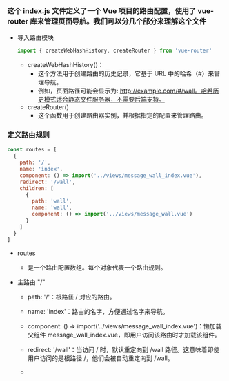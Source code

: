 ### 这个 index.js 文件定义了一个 Vue 项目的路由配置，使用了 vue-router 库来管理页面导航。我们可以分几个部分来理解这个文件

- 导入路由模块
    ``` js
    import { createWebHashHistory, createRouter } from 'vue-router'
    ```

    - createWebHashHistory()：
        - 这个方法用于创建路由的历史记录，它基于 URL 中的哈希（#）来管理导航。
        - 例如，页面路径可能会显示为: http://example.com/#/wall。哈希历史模式适合静态文件服务器，不需要后端支持。
    - createRouter()
        - 这个函数用于创建路由器实例，并根据指定的配置来管理路由。
  
### 定义路由规则
``` js
const routes = [
  {
    path: '/',
    name: 'index',
    component: () => import('../views/message_wall_index.vue'),
    redirect: '/wall',
    children: [
      {
        path: 'wall',
        name: 'wall',
        component: () => import('../views/message_wall.vue')
      }
    ]
  }
]
```

  - routes
    - 是一个路由配置数组。每个对象代表一个路由规则。

  - 主路由 "/"
    - path: '/'：根路径 / 对应的路由。
    - name: 'index'：路由的名字，方便通过名字来导航。
    - component: () => import('../views/message_wall_index.vue')：懒加载父组件 message_wall_index.vue，即用户访问该路由时才加载该组件。
    - redirect: '/wall'：当访问 / 时，默认重定向到 /wall 路径。这意味着即使用户访问的是根路径 /，他们会被自动重定向到 /wall。

    - 